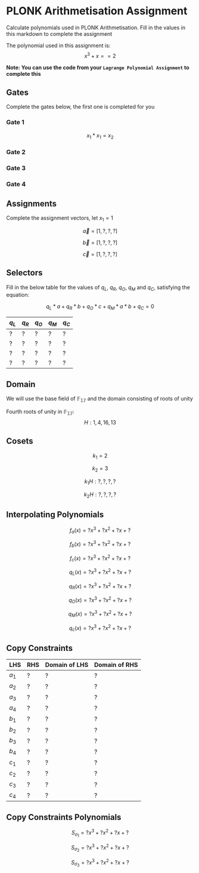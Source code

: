 # PLONK Arithmetisation Assignment

Calculate polynomials used in PLONK Arithmetisation. Fill in the values in this markdown to complete the assignment

The polynomial used in this assignment is: $$x^3 + x == 2$$

**Note: You can use the code from your `Lagrange Polynomial Assignment` to complete this**

## Gates

Complete the gates below, the first one is completed for you

### Gate 1

$$x_1 * x_1 = x_2$$

### Gate 2

### Gate 3

### Gate 4

## Assignments
Complete the assignment vectors, let $x_1 = 1$

$$\vec{a} = [1,?,?,?]$$

$$\vec{b} = [1,?,?,?]$$

$$\vec{c} = [1,?,?,?]$$

## Selectors

Fill in the below table for the values of $q_L$, $q_R$, $q_O$, $q_M$ and $q_C$, satisfying the equation: 

$$q_L * a + q_R * b + q_O * c + q_M * a*b + q_C = 0$$


|$q_L$|$q_R$|$q_O$|$q_M$|$q_C$|
|-----|-----|-----|-----|-----|
|  ?  |  ?  |  ?  |  ?  |  ?  |
|  ?  |  ?  |  ?  |  ?  |  ?  |
|  ?  |  ?  |  ?  |  ?  |  ?  |
|  ?  |  ?  |  ?  |  ?  |  ?  |

## Domain

We will use the base field of $\mathbb{F_{17}}$ and the domain consisting of roots of unity

Fourth roots of unity in $\mathbb{F_{17}}$:
$$H: {1, 4, 16, 13}$$

## Cosets

$$k_1 = 2$$

$$k_2 = 3$$

$$k_{1}H: {?, ?, ?, ?}$$

$$k_{2}H: {?, ?, ?, ?}$$

## Interpolating Polynomials

$$f_a(x) = ?x^3 + ?x^2 + ?x + ?$$

$$f_b(x) = ?x^3 + ?x^2 + ?x + ?$$

$$f_c(x) = ?x^3 + ?x^2 + ?x + ?$$

$$q_{L}(x) = ?x^3 + ?x^2 + ?x + ?$$

$$q_{R}(x) = ?x^3 + ?x^2 + ?x + ?$$

$$q_{O}(x) = ?x^3 + ?x^2 + ?x + ?$$

$$q_{M}(x) = ?x^3 + ?x^2 + ?x + ?$$

$$q_{c}(x) = ?x^3 + ?x^2 + ?x + ?$$

## Copy Constraints

| LHS | RHS | Domain of LHS | Domain of RHS |
|-----|-----|---------------|---------------|
|$a_1$|  ?  |       ?       |       ?       |
|$a_2$|  ?  |       ?       |       ?       |
|$a_3$|  ?  |       ?       |       ?       |
|$a_4$|  ?  |       ?       |       ?       |
|$b_1$|  ?  |       ?       |       ?       |
|$b_2$|  ?  |       ?       |       ?       |
|$b_3$|  ?  |       ?       |       ?       |
|$b_4$|  ?  |       ?       |       ?       |
|$c_1$|  ?  |       ?       |       ?       |
|$c_2$|  ?  |       ?       |       ?       |
|$c_3$|  ?  |       ?       |       ?       |
|$c_4$|  ?  |       ?       |       ?       |

## Copy Constraints Polynomials

$$S_{{\sigma}_1} = ?x^3 + ?x^2 + ?x + ?$$

$$S_{{\sigma}_2} = ?x^3 + ?x^2 + ?x + ?$$

$$S_{{\sigma}_3} = ?x^3 + ?x^2 + ?x + ?$$
